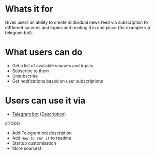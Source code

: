 # Whats it for

Gives users an ability to create inidividual news feed via subscription to diffferent sources and topics and reading it in one place (for example via telegram bot).

# What users can do
 - Get a list of avaliable sources and topics 
 - Subscribe to them
 - Unsubscribe
 - Get notifications based on user subscriptions

# Users can use it via
- [Telegram bot](https://t.me/news_mix_bot) ([Description](/NewsMix/UI/Telegram/Doc.md))


#TODO 
- Add Telegram bot description
- Add `How to run it` to readme
- Startup customisation
- More sources!